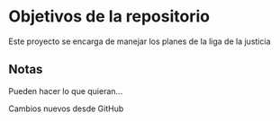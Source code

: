 # Objetivos de la repositorio

Este proyecto se encarga de manejar los planes de la liga de la justicia


## Notas
Pueden hacer lo que quieran...

Cambios nuevos desde GitHub
